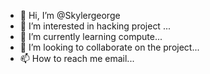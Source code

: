 - 👋 Hi, I’m @Skylergeorge
- 👀 I’m interested in hacking project ...
- 🌱 I’m currently learning compute...
- 💞️ I’m looking to collaborate on the project...
- 📫 How to reach me email...

<!---
Skylergeorge/Skylergeorge is a ✨ special ✨ repository because its `README.md` (this file) appears on your GitHub profile.
You can click the Preview link to take a look at your changes.
--->
